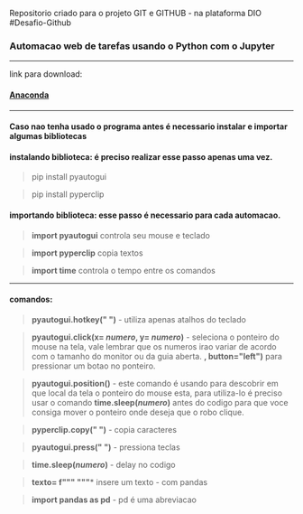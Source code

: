 Repositorio criado para o projeto GIT e GITHUB - na plataforma DIO  #Desafio-Github


### Automacao web de tarefas usando o Python com o Jupyter
-----------------------------------------------------------

link para download:
#### [Anaconda](https://www.anaconda.com/)
-----------------------------------------------------------

#### **Caso nao tenha usado o programa antes é necessario instalar e importar algumas bibliotecas**

#### instalando biblioteca: é preciso realizar esse passo apenas uma vez.

>pip install pyautogui

>pip install pyperclip

#### importando biblioteca: esse passo é necessario para cada automacao.

>**import pyautogui** controla seu mouse e teclado

>**import pyperclip** copia textos

>**import time** controla o tempo entre os comandos
-----------------------------------------------------------

#### comandos:

>**pyautogui.hotkey(" ")** - utiliza apenas atalhos do teclado

>**pyautogui.click(x= _numero_, y= _numero_)** - seleciona o ponteiro do mouse na tela, vale lembrar que os numeros irao variar de acordo com o tamanho do monitor ou da guia aberta. **, button="left")** para pressionar um botao no ponteiro.

>**pyautogui.position()** - este comando é usando para descobrir em que local da tela o ponteiro do mouse esta, para utiliza-lo é preciso usar o comando **time.sleep(_numero_)** antes do codigo para que voce consiga mover o ponteiro onde deseja que o robo clique. 

>**pyperclip.copy(" ")** - copia caracteres 

>**pyautogui.press(" ")** - pressiona teclas

>**time.sleep(_numero_)** - delay no codigo

>**texto= f""" """*** insere um texto - com pandas

>**import pandas as pd** - pd é uma abreviacao






